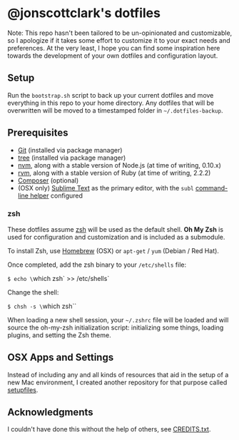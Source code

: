# @jonscottclark's dotfiles

Note: This repo hasn't been tailored to be un-opinionated and customizable, so I apologize if it takes some effort to customize it to your exact needs and preferences. At the very least, I hope you can find some inspiration here towards the development of your own dotfiles and configuration layout.

## Setup

Run the `bootstrap.sh` script to back up your current dotfiles and move everything in this repo to your home directory. Any dotfiles that will be overwritten will be moved to a timestamped folder in `~/.dotfiles-backup`.

## Prerequisites

- [Git](https://git-scm.com) (installed via package manager)
- [tree](http://mama.indstate.edu/users/ice/tree) (installed via package manager)
- [nvm](https://github.com/creationix/nvm), along with a stable version of Node.js (at time of writing, 0.10.x)
- [rvm](https://rvm.io), along with a stable version of Ruby (at time of writing, 2.2.2)
- [Composer](http://getcomposer.org) (optional)
- (OSX only) [Sublime Text](https://www.sublimetext.com) as the primary editor, with the `subl` [command-line helper](https://google.com/#q=subl+command+line) configured

### zsh

These dotfiles assume [zsh](https://en.wikipedia.org/wiki/Z_shell) will be used as the default shell. **Oh My Zsh** is used for configuration and customization and is included as a submodule.

To install Zsh, use [Homebrew](http://brew.sh) (OSX) or `apt-get` / `yum` (Debian / Red Hat).

Once completed, add the zsh binary to your `/etc/shells` file:

`$ echo \`which zsh\` >> /etc/shells`

Change the shell:

`$ chsh -s \`which zsh\``

When loading a new shell session, your `~/.zshrc` file will be loaded and will source the oh-my-zsh initialization script: initializing some things, loading plugins, and setting the Zsh theme.

## OSX Apps and Settings

Instead of including any and all kinds of resources that aid in the setup of a new Mac environment, I created another repository for that purpose called [setupfiles](https://github.com/jonscottclark/setupfiles).

## Acknowledgments

I couldn't have done this without the help of others, see [CREDITS.txt](https://github.com/jonscottclark/dotfiles/blob/master/CREDITS.txt).